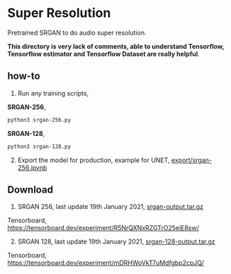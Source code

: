 # Super Resolution

Pretrained SRGAN to do audio super resolution.

**This directory is very lack of comments, able to understand Tensorflow, Tensorflow estimator and Tensorflow Dataset are really helpful**.

## how-to

1. Run any training scripts,

**SRGAN-256**,

```bash
python3 srgan-256.py
```

**SRGAN-128**,

```bash
python3 srgan-128.py
```

2. Export the model for production, example for UNET, [export/srgan-256.ipynb](export/srgan-256.ipynb)

## Download

1. SRGAN 256, last update 19th January 2021, [srgan-output.tar.gz](https://f000.backblazeb2.com/file/malaya-speech-model/pretrained/srgan-output.tar.gz)

Tensorboard, https://tensorboard.dev/experiment/R5NrQXNxRZGTrO25eiE8sw/

2. SRGAN 128, last update 19th January 2021, [srgan-128-output.tar.gz](https://f000.backblazeb2.com/file/malaya-speech-model/pretrained/srgan-128-output.tar.gz)

Tensorboard, https://tensorboard.dev/experiment/mDRHWoVkT7uMdfgbp2cpJQ/